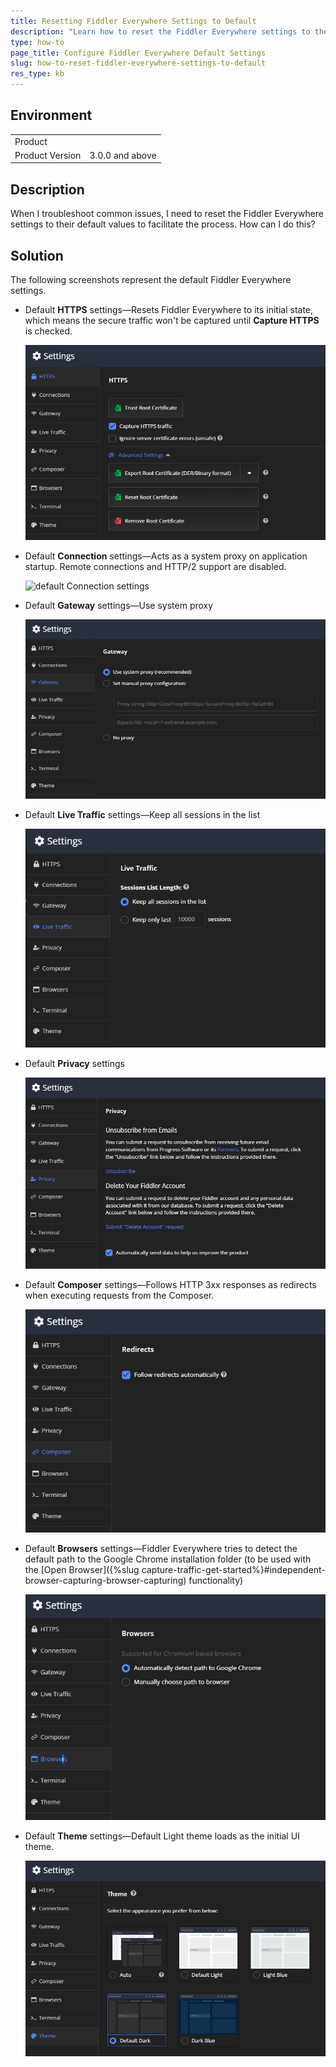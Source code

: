 ```yaml
---
title: Resetting Fiddler Everywhere Settings to Default
description: "Learn how to reset the Fiddler Everywhere settings to their default values to troubleshoot common issues."
type: how-to
page_title: Configure Fiddler Everywhere Default Settings
slug: how-to-reset-fiddler-everywhere-settings-to-default
res_type: kb
---
```


## Environment

|   |   |
|---|---|
| Product   |
| Product Version | 3.0.0 and above  |

## Description

When I troubleshoot common issues, I need to reset the Fiddler Everywhere settings to their default values to facilitate the process. How can I do this?

## Solution

The following screenshots represent the default Fiddler Everywhere settings.

* Default **HTTPS** settings&mdash;Resets Fiddler Everywhere to its initial state, which means the secure traffic won't be captured until **Capture HTTPS** is checked.

  ![default https settings](../images/settings/settings-https.png)

* Default **Connection** settings&mdash;Acts as a system proxy on application startup. Remote connections and HTTP/2 support are disabled.

  ![default Connection settings](../images/settings/settings-connections.pngg)

* Default **Gateway** settings&mdash;Use system proxy

  ![default Gateway settings](../images/settings/settings-gateway.png)

* Default **Live Traffic** settings&mdash;Keep all sessions in the list

  ![default Gateway settings](../images/settings/settings-live-traffic.png)  

* Default **Privacy** settings 

  ![default Privacy settings](../images/settings/settings-privacy.png)

* Default **Composer** settings&mdash;Follows HTTP 3xx responses as redirects when executing requests from the Composer.

  ![default Composer settings](../images/settings/settings-composer.png)

* Default **Browsers** settings&mdash;Fiddler Everywhere tries to detect the default path to the Google Chrome installation folder (to be used with the [Open Browser]({%slug capture-traffic-get-started%}#independent-browser-capturing-browser-capturing) functionality)

  ![default Browsers settings](../images/settings/settings-browsers.png)

* Default **Theme** settings&mdash;Default Light theme loads as the initial UI theme.

  ![default Theme settings](../images/settings/settings-themes.png)